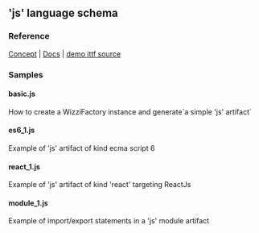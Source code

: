 ## 'js' language schema
### Reference

<p><a href="https://wizzifactory.github.io/concepts.html#concept-5">Concept</a>  |  <a href="#">Docs</a>  |  <a href="https://github.com/wizzifactory/v3-next/tree/master/sources/v3-demo/ittf/languageschemas/js">demo ittf source</a></p>

### Samples
#### basic.js

<p>How to create a WizziFactory instance and generate`a simple 'js' artifact`
</p>

#### es6_1.js
Example of 'js' artifact of kind ecma script 6
#### react_1.js
Example of 'js' artifact of kind 'react' targeting ReactJs
#### module_1.js
Example of import/export statements in a 'js' module artifact

